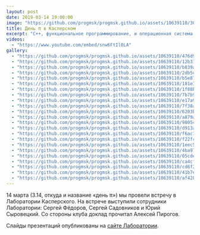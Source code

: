 ```yaml
---
layout: post
date: 2019-03-14 19:00:00
image: "https://github.com/progmsk/progmsk.github.io/assets/10639110/30f3da2b-7e5b-466b-931f-e4481f151876"
title: День π в Касперском
excerpt: "C++, функциональное программирование, и операционная система, которую сейчас разрабатывают в Лаборатории Касперского."
videos:
  - "https://www.youtube.com/embed/snw6FtIl0LA"
gallery:
  - "https://github.com/progmsk/progmsk.github.io/assets/10639110/476d95bc-c36c-4a86-b25e-21238bb16e16"
  - "https://github.com/progmsk/progmsk.github.io/assets/10639110/12b31d24-d8a0-4d9e-9a69-70313e4fe2a7"
  - "https://github.com/progmsk/progmsk.github.io/assets/10639110/b839a17c-2bdd-4d29-853a-24e5068e4772"
  - "https://github.com/progmsk/progmsk.github.io/assets/10639110/2db5ce27-0955-46d0-a022-77647d31d47d"
  - "https://github.com/progmsk/progmsk.github.io/assets/10639110/b5e87d13-aabb-4e6b-97cb-ae8d92536f82"
  - "https://github.com/progmsk/progmsk.github.io/assets/10639110/181e3b5d-5f70-482d-b8b2-d87c771d93f3"
  - "https://github.com/progmsk/progmsk.github.io/assets/10639110/1f88be2f-234d-408e-9fad-b0cd388e46ac"
  - "https://github.com/progmsk/progmsk.github.io/assets/10639110/7b7b93c8-58da-4b12-a88b-0f8e96d41df9"
  - "https://github.com/progmsk/progmsk.github.io/assets/10639110/e17a9e9b-7186-45af-92e7-3ad95ffa6c21"
  - "https://github.com/progmsk/progmsk.github.io/assets/10639110/7f38a188-83a3-4f4b-8531-39070de48921"
  - "https://github.com/progmsk/progmsk.github.io/assets/10639110/6203b64c-3a01-4b05-8509-1208a743bde7"
  - "https://github.com/progmsk/progmsk.github.io/assets/10639110/a879a591-1047-4eee-8ea6-26e6d1388ac4"
  - "https://github.com/progmsk/progmsk.github.io/assets/10639110/98054b34-5915-4797-ada5-16b262efd72b"
  - "https://github.com/progmsk/progmsk.github.io/assets/10639110/d913a3c6-012e-4fee-9f5f-4dd0ba8ca01e"
  - "https://github.com/progmsk/progmsk.github.io/assets/10639110/f6ac12a3-e35b-4bba-8271-b9790470b5fb"
  - "https://github.com/progmsk/progmsk.github.io/assets/10639110/f22fc197-1ab3-41ff-b3da-f73e64415b6c"
  - "https://github.com/progmsk/progmsk.github.io/assets/10639110/1eec5f02-c763-41f4-8ba4-59654bf063a4"
  - "https://github.com/progmsk/progmsk.github.io/assets/10639110/4ba97d1b-dd86-49e8-8d54-fe538a57b2f7"
  - "https://github.com/progmsk/progmsk.github.io/assets/10639110/05cdee9e-a843-4794-8e5f-d669f5cc40d3"
  - "https://github.com/progmsk/progmsk.github.io/assets/10639110/ca4cfa94-feae-4e98-882b-ce980c8decda"
  - "https://github.com/progmsk/progmsk.github.io/assets/10639110/cd6f2aa0-ce42-4d18-9bb8-62399ce2f4e6"
  - "https://github.com/progmsk/progmsk.github.io/assets/10639110/41b7e5a8-7634-4174-a4c7-f79de433e8b7"
  - "https://github.com/progmsk/progmsk.github.io/assets/10639110/af428fbe-bf2b-4bb1-863b-7ccc3ab2337a"
---
```


14 марта (3.14, откуда и название &laquo;день π&raquo;) мы провели встречу в Лаборатории Касперского. На встрече выступили сотрудники Лаборатории: Сергей Фёдоров, Сергей Садовников и Юрий Сыровецкий. Со стороны клуба доклад прочитал Алексей Пирогов.

Слайды презентаций опубликованы на [сайте Лаборатории](https://box.kaspersky.com/d/40f9231d6dfe4f789d31/).
